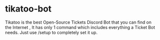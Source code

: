 # tikatoo-bot
Tikatoo is the best Open-Source Tickets Discord Bot that you can find on the Internet , It has only 1 command which includes everything a Ticket Bot needs.
Just use /setup to completely set it up.
